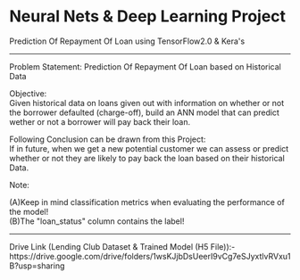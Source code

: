 # Neural Nets & Deep Learning Project
Prediction Of Repayment Of Loan using TensorFlow2.0 &amp; Kera's
<hr>
Problem Statement:
Prediction Of Repayment Of Loan based on Historical Data

Objective:<br>
Given historical data on loans given out with information on whether or not the borrower defaulted (charge-off), build an ANN model that can predict wether or not a borrower will pay back their loan. 

Following Conclusion can be drawn from this Project:<br>
If in future, when we get a new potential customer we can assess or predict whether or not they are likely to pay back the loan based on their historical Data.

Note: 

(A)Keep in mind classification metrics when evaluating the performance of the model!<br>
(B)The "loan_status" column contains the label!
<hr>
Drive Link (Lending Club Dataset & Trained Model (H5 File)):-<br> https://drive.google.com/drive/folders/1wsKJjbDsUeerI9vCg7eSJyxtlvRVxu1B?usp=sharing
